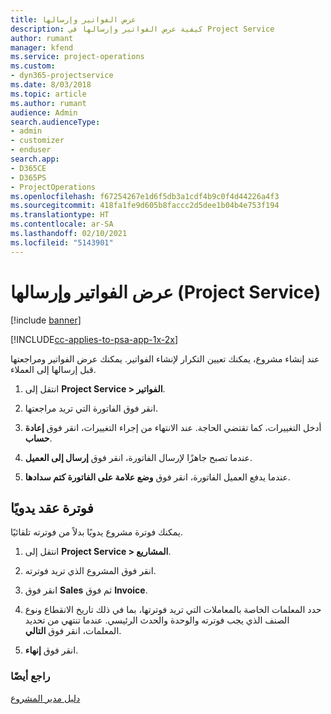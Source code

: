 ```yaml
---
title: عرض الفواتير وإرسالها
description: كيفية عرض الفواتير وإرسالها في Project Service
author: rumant
manager: kfend
ms.service: project-operations
ms.custom:
- dyn365-projectservice
ms.date: 8/03/2018
ms.topic: article
ms.author: rumant
audience: Admin
search.audienceType:
- admin
- customizer
- enduser
search.app:
- D365CE
- D365PS
- ProjectOperations
ms.openlocfilehash: f67254267e1d6f5db3a1cdf4b9c0f4d44226a4f3
ms.sourcegitcommit: 418fa1fe9d605b8faccc2d5dee1b04b4e753f194
ms.translationtype: HT
ms.contentlocale: ar-SA
ms.lasthandoff: 02/10/2021
ms.locfileid: "5143901"
---
```

# <a name="view-and-send-invoices-project-service"></a>عرض الفواتير وإرسالها (Project Service)

[!include [banner](../includes/psa-now-project-operations.md)]

[!INCLUDE[cc-applies-to-psa-app-1x-2x](../includes/cc-applies-to-psa-app-1x-2x.md)]

عند إنشاء مشروع، يمكنك تعيين التكرار لإنشاء الفواتير. يمكنك عرض الفواتير ومراجعتها قبل إرسالها إلى العملاء.  
  
1.  انتقل إلى **Project Service > الفواتير**.  
  
2.  انقر فوق الفاتورة التي تريد مراجعتها.  
  
3.  أدخل التغييرات، كما تقتضي الحاجة. عند الانتهاء من إجراء التغييرات، انقر فوق **إعادة حساب**.  
  
4.  عندما تصبح جاهزًا لإرسال الفاتورة، انقر فوق **إرسال إلى العميل**.  
  
5.  عندما يدفع العميل الفاتورة، انقر فوق **وضع علامة على الفاتورة كتم سدادها‬**.  
  
## <a name="manually-invoice-a-contract"></a>فوترة عقد يدويًا  
 يمكنك فوترة مشروع يدويًا بدلاً من فوترته تلقائيًا.  
  
1.  انتقل إلى **Project Service > المشاريع**.  
  
2.  انقر فوق المشروع الذي تريد فوترته.  
  
3.  انقر فوق **Sales** ثم فوق **Invoice**.  
  
4.  حدد المعلمات الخاصة بالمعاملات التي تريد فوترتها، بما في ذلك تاريخ الانقطاع ونوع الصنف الذي يجب فوترته والوحدة والحدث الرئيسي. عندما تنتهي من تحديد المعلمات، انقر فوق **التالي**.  
  
5.  انقر فوق **إنهاء**.  
  
### <a name="see-also"></a>راجع أيضًا  
 [دليل مدير المشروع](../psa/project-manager-guide.md)

